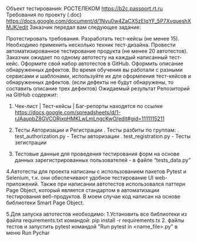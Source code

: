 Объект тестирования: РОСТЕЛЕКОМ https://b2c.passport.rt.ru
 Требования по проекту (.doc) https://docs.google.com/document/d/1Nvu0w4ZaCX5zEIqYF_5P7XvqueshXMJK/edit
 Заказчик передал вам следующее задание:

Протестировать требования.
Разработать тест-кейсы (не менее 15). Необходимо применить несколько техник тест-дизайна.
Провести автоматизированное тестирование продукта (не менее 20 автотестов). Заказчик ожидает по одному автотесту на каждый написанный тест-кейс. Оформите свой набор автотестов в GitHub.
Оформить описание обнаруженных дефектов. Во время обучения вы работали с разными сервисами и шаблонами, используйте их для оформления тест-кейсов и обнаруженных дефектов. (если дефекты не будут обнаружены, то составить описание трех дефектов)
Ожидаемый результат
Репозиторий на GitHub содержит:
1. Чек-лист | Тест-кейсы | Баг-репорты находятся по ссылке 
https://docs.google.com/spreadsheets/d/1-rJAaupbZ8GVCORjxqHMKLwLmLngcKwO/edit#gid=1111115211

2. Тесты Авторизации и Регистрации
. Тесты разбиты по группам:
. test_authorization.py - Тесты авторизации
. test_registration.py - Тесты зегистрации

3. Тестовые данные для проведения тестирования форм на основе данных зарегистрированных пользователей - в файле “tests_data.py”

4.Автотесты для проекта написаны с использованием пакетов Pytest и Selenium, т.к. они обеспечивают удобное тестирование UI web-приложений. Также при написании автотестов использовался паттерн Page Object, который является стандартом в автоматизации тестирования веб-продуктов. В моем случае код написан на основе библиотеки Smart Page Object.

5.Для запуска автотестов необходимо:
1.Установить все библиотеки из файла requirements.txt командой: pip install -r requirements.tx
2. файлы тестов  и запустить pytest командой "Run pytest in <name_file>.py" в меню Run Pychar




 

